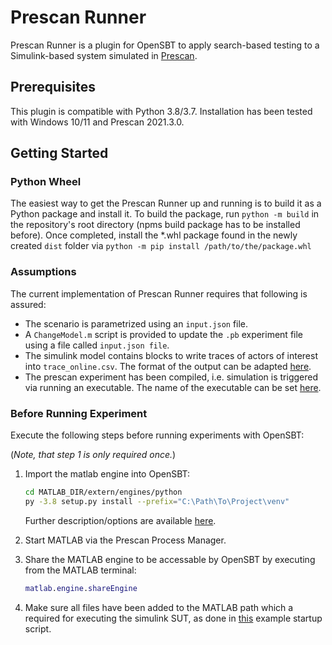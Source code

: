 # Prescan Runner
Prescan Runner is a plugin for OpenSBT to apply search-based testing to a Simulink-based system simulated in [Prescan](https://plm.sw.siemens.com/en-US/simcenter/autonomous-vehicle-solutions/prescan/).

## Prerequisites
This plugin is compatible with Python 3.8/3.7. Installation has been tested with Windows 10/11 and Prescan 2021.3.0.

## Getting Started

### Python Wheel
The easiest way to get the Prescan Runner up and running is to build it as a Python package and install it.
To build the package, run `python -m build` in the repository's root directory (npms build package has to be installed before). Once completed, install the *.whl package found in the newly created `dist` folder via `python -m pip install /path/to/the/package.whl`

### Assumptions

The current implementation of Prescan Runner requires that following is assured:

- The scenario is parametrized using an `input.json` file. 
- A `ChangeModel.m` script is provided to update the `.pb` experiment file using a file called `input.json file`. 
- The simulink model contains blocks to write traces of actors of interest into `trace_online.csv`. The format of the output can be adapted [here](src/prescan_runner/parser/parser.py).
- The prescan experiment has been compiled, i.e. simulation is triggered via running an executable. The name of the executable can be set [here](src/prescan_runner/runner.py).

### Before Running Experiment

Execute the following steps before running experiments with OpenSBT:

(_Note, that step 1 is only required once._)

1. Import the matlab engine into OpenSBT:

    ```bash
    cd MATLAB_DIR/extern/engines/python
    py -3.8 setup.py install --prefix="C:\Path\To\Project\venv"

    ```
    Further description/options are available [here](https://de.mathworks.com/help/matlab/matlab_external/install-the-matlab-engine-for-python.html).

2. Start MATLAB via the Prescan Process Manager.

3. Share the MATLAB engine to be accessable by OpenSBT by executing from the MATLAB terminal: 

    ```matlab
    matlab.engine.shareEngine
    ```
3. Make sure all files have been added to the MATLAB path which a required for executing the simulink SUT, as done in [this](example/startup.m) example startup script.
